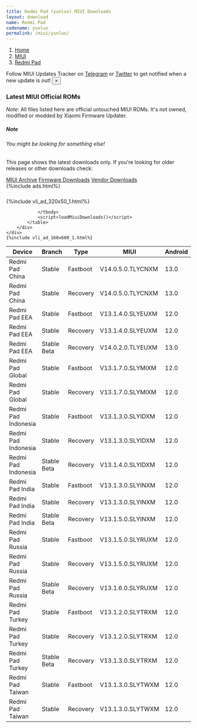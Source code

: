 ```yaml
---
title: Redmi Pad (yunluo) MIUI Downloads
layout: download
name: Redmi Pad
codename: yunluo
permalink: /miui/yunluo/
---
```

<nav aria-label="breadcrumb">
    <ol class="breadcrumb">
        <li class="breadcrumb-item"><a href="/">Home</a></li>
        <li class="breadcrumb-item"><a href="/miui/">MIUI</a></li>
        <li class="breadcrumb-item active" aria-current="page"><a href="/miui/yunluo/">Redmi Pad</a></li>
    </ol>
</nav>
<div class="alert alert-primary alert-dismissible fade show" role="alert">
    Follow MIUI Updates Tracker on <a href="https://t.me/MIUIUpdatesTracker" class="alert-link">Telegram</a>
     or <a href="https://twitter.com/MiFwUpdater" class="alert-link">Twitter</a> to get notified when a new update is out!
    <button type="button" class="close" data-dismiss="alert" aria-label="Close">
        <span aria-hidden="true">&times;</span>
    </button>
</div>

### Latest MIUI Official ROMs
*Note*: All files listed here are official untouched MIUI ROMs. It's not owned, modified or modded by Xiaomi Firmware Updater.
<div class="card">
  <div class="card-body">
    <h5 class="card-title">Note</h5>
    <h6 class="card-subtitle mb-2 text-muted">You might be looking for something else!</h6>
    <p class="card-text">This page shows the latest downloads only.
     If you're looking for older releases or other downloads check:</p>
    <a href="/archive/miui/yunluo/" class="card-link">MIUI Archive</a>
    <a href="/firmware/yunluo/" class="card-link">Firmware Downloads</a>
    <a href="/vendor/yunluo/" class="card-link">Vendor Downloads</a>
  </div>
</div>
{%include ads.html%}
<div class="row justify-content-center">
    <div class="col-10">
        <div class="table-responsive-md" style="margin-top: 25px;">
            {%include vli_ad_320x50_1.html%}
            <table id="miui" class="display dt-responsive nowrap compact table table-striped table-hover table-sm">
                <thead class="thead-dark">
                    <tr>
                        <th data-ref="device">Device</th>
                        <th data-ref="branch">Branch</th>
                        <th data-ref="type">Type</th>
                        <th data-ref="miui">MIUI</th>
                        <th data-ref="android">Android</th>
                        <th data-ref="size">Size</th>
                        <th data-ref="size">Date</th>
                        <th data-ref="link">Link</th>
                    </tr>
                </thead>
                <tbody>
                <tr><td>Redmi Pad China</td><td>Stable</td><td>Fastboot</td><td>V14.0.5.0.TLYCNXM</td><td>13.0</td><td>4.9 GB</td><td>2023-02-16</td><td><a href="/miui/yunluo/stable/V14.0.5.0.TLYCNXM/">Download</a></td></tr>
<tr><td>Redmi Pad China</td><td>Stable</td><td>Recovery</td><td>V14.0.5.0.TLYCNXM</td><td>13.0</td><td>4.2 GB</td><td>2023-02-24</td><td><a href="/miui/yunluo/stable/V14.0.5.0.TLYCNXM/">Download</a></td></tr>
<tr><td>Redmi Pad EEA</td><td>Stable</td><td>Fastboot</td><td>V13.1.4.0.SLYEUXM</td><td>12.0</td><td>4.3 GB</td><td>2023-01-30</td><td><a href="/miui/yunluo/stable/V13.1.4.0.SLYEUXM/">Download</a></td></tr>
<tr><td>Redmi Pad EEA</td><td>Stable</td><td>Recovery</td><td>V13.1.4.0.SLYEUXM</td><td>12.0</td><td>3.5 GB</td><td>2023-02-10</td><td><a href="/miui/yunluo/stable/V13.1.4.0.SLYEUXM/">Download</a></td></tr>
<tr><td>Redmi Pad EEA</td><td>Stable Beta</td><td>Recovery</td><td>V14.0.2.0.TLYEUXM</td><td>13.0</td><td>4.0 GB</td><td>2023-03-28</td><td><a href="/miui/yunluo/stable beta/V14.0.2.0.TLYEUXM/">Download</a></td></tr>
<tr><td>Redmi Pad Global</td><td>Stable</td><td>Fastboot</td><td>V13.1.7.0.SLYMIXM</td><td>12.0</td><td>4.3 GB</td><td>2023-01-16</td><td><a href="/miui/yunluo/stable/V13.1.7.0.SLYMIXM/">Download</a></td></tr>
<tr><td>Redmi Pad Global</td><td>Stable</td><td>Recovery</td><td>V13.1.7.0.SLYMIXM</td><td>12.0</td><td>3.7 GB</td><td>2023-01-30</td><td><a href="/miui/yunluo/stable/V13.1.7.0.SLYMIXM/">Download</a></td></tr>
<tr><td>Redmi Pad Indonesia</td><td>Stable</td><td>Fastboot</td><td>V13.1.3.0.SLYIDXM</td><td>12.0</td><td>4.3 GB</td><td>2022-10-25</td><td><a href="/miui/yunluo/stable/V13.1.3.0.SLYIDXM/">Download</a></td></tr>
<tr><td>Redmi Pad Indonesia</td><td>Stable</td><td>Recovery</td><td>V13.1.3.0.SLYIDXM</td><td>12.0</td><td>3.5 GB</td><td>2022-11-17</td><td><a href="/miui/yunluo/stable/V13.1.3.0.SLYIDXM/">Download</a></td></tr>
<tr><td>Redmi Pad Indonesia</td><td>Stable Beta</td><td>Recovery</td><td>V13.1.4.0.SLYIDXM</td><td>12.0</td><td>3.5 GB</td><td>2023-02-14</td><td><a href="/miui/yunluo/stable beta/V13.1.4.0.SLYIDXM/">Download</a></td></tr>
<tr><td>Redmi Pad India</td><td>Stable</td><td>Fastboot</td><td>V13.1.3.0.SLYINXM</td><td>12.0</td><td>4.2 GB</td><td>2022-11-10</td><td><a href="/miui/yunluo/stable/V13.1.3.0.SLYINXM/">Download</a></td></tr>
<tr><td>Redmi Pad India</td><td>Stable</td><td>Recovery</td><td>V13.1.3.0.SLYINXM</td><td>12.0</td><td>3.5 GB</td><td>2022-11-21</td><td><a href="/miui/yunluo/stable/V13.1.3.0.SLYINXM/">Download</a></td></tr>
<tr><td>Redmi Pad India</td><td>Stable Beta</td><td>Recovery</td><td>V13.1.5.0.SLYINXM</td><td>12.0</td><td>3.5 GB</td><td>2023-01-29</td><td><a href="/miui/yunluo/stable beta/V13.1.5.0.SLYINXM/">Download</a></td></tr>
<tr><td>Redmi Pad Russia</td><td>Stable</td><td>Fastboot</td><td>V13.1.5.0.SLYRUXM</td><td>12.0</td><td>4.5 GB</td><td>2022-12-11</td><td><a href="/miui/yunluo/stable/V13.1.5.0.SLYRUXM/">Download</a></td></tr>
<tr><td>Redmi Pad Russia</td><td>Stable</td><td>Recovery</td><td>V13.1.5.0.SLYRUXM</td><td>12.0</td><td>3.5 GB</td><td>2022-12-16</td><td><a href="/miui/yunluo/stable/V13.1.5.0.SLYRUXM/">Download</a></td></tr>
<tr><td>Redmi Pad Russia</td><td>Stable Beta</td><td>Recovery</td><td>V13.1.6.0.SLYRUXM</td><td>12.0</td><td>3.5 GB</td><td>2023-02-14</td><td><a href="/miui/yunluo/stable beta/V13.1.6.0.SLYRUXM/">Download</a></td></tr>
<tr><td>Redmi Pad Turkey</td><td>Stable</td><td>Fastboot</td><td>V13.1.2.0.SLYTRXM</td><td>12.0</td><td>4.3 GB</td><td>2022-10-25</td><td><a href="/miui/yunluo/stable/V13.1.2.0.SLYTRXM/">Download</a></td></tr>
<tr><td>Redmi Pad Turkey</td><td>Stable</td><td>Recovery</td><td>V13.1.2.0.SLYTRXM</td><td>12.0</td><td>3.5 GB</td><td>2022-11-01</td><td><a href="/miui/yunluo/stable/V13.1.2.0.SLYTRXM/">Download</a></td></tr>
<tr><td>Redmi Pad Turkey</td><td>Stable Beta</td><td>Recovery</td><td>V13.1.3.0.SLYTRXM</td><td>12.0</td><td>3.5 GB</td><td>2023-02-28</td><td><a href="/miui/yunluo/stable beta/V13.1.3.0.SLYTRXM/">Download</a></td></tr>
<tr><td>Redmi Pad Taiwan</td><td>Stable</td><td>Fastboot</td><td>V13.1.3.0.SLYTWXM</td><td>12.0</td><td>4.3 GB</td><td>2023-02-08</td><td><a href="/miui/yunluo/stable/V13.1.3.0.SLYTWXM/">Download</a></td></tr>
<tr><td>Redmi Pad Taiwan</td><td>Stable</td><td>Recovery</td><td>V13.1.3.0.SLYTWXM</td><td>12.0</td><td>3.5 GB</td><td>2023-02-21</td><td><a href="/miui/yunluo/stable/V13.1.3.0.SLYTWXM/">Download</a></td></tr>

                </tbody>
                <script>loadMiuiDownloads()</script>
            </table>
        </div>
    </div>
    {%include vli_ad_160x600_1.html%}
</div>
